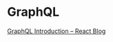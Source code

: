 # GraphQL

[GraphQL Introduction – React Blog](https://legacy.reactjs.org/blog/2015/05/01/graphql-introduction.html)
